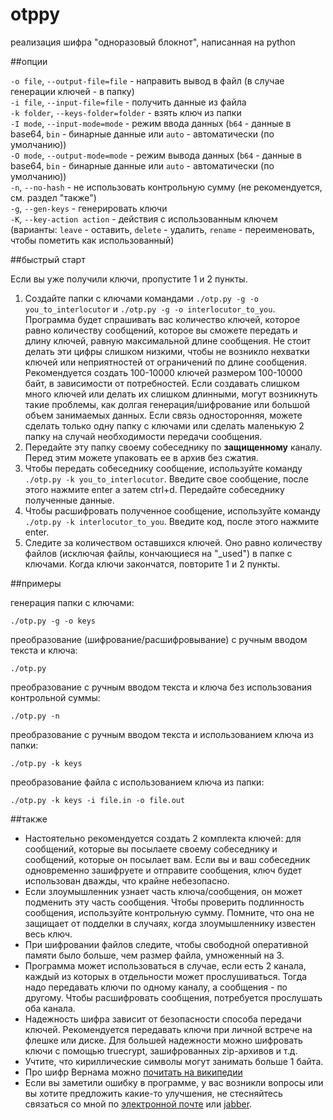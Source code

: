 otppy
=====
реализация шифра "одноразовый блокнот", написанная на python

##опции

`-o file`, `--output-file=file` - направить вывод в файл (в случае генерации ключей - в папку)  
`-i file`, `--input-file=file` - получить данные из файла  
`-k folder`, `--keys-folder=folder` - взять ключ из папки  
`-I mode`, `--input-mode=mode` - режим ввода данных (`b64` - данные в base64, `bin` - бинарные данные или `auto` - автоматически (по умолчанию))  
`-O mode`, `--output-mode=mode` - режим вывода данных (`b64` - данные в base64, `bin` - бинарные данные или `auto` - автоматически (по умолчанию))  
`-n`, `--no-hash` - не использовать контрольную сумму (не рекомендуется, см. раздел "также")  
`-g`, `--gen-keys` - генерировать ключи  
`-K`, `--key-action action` - действия с использованным ключем (варианты: `leave` - оставить, `delete` - удалить, `rename` - переименовать, чтобы пометить как использованный)  

##быстрый старт

Если вы уже получили ключи, пропустите 1 и 2 пункты.

1. Создайте папки с ключами командами `./otp.py -g -o you_to_interlocutor` и `./otp.py -g -o interlocutor_to_you`. Программа будет спрашивать вас количество ключей, которое равно количеству сообщений, которое вы сможете передать и длину ключей, равную максимальной длине сообщения. Не стоит делать эти цифры слишком низкими, чтобы не возникло нехватки ключей или неприятностей от ограничений по длине сообщения. Рекомендуется создать 100-10000 ключей размером 100-10000 байт, в зависимости от потребностей. Если создавать слишком много ключей или делать их слишком длинными, могут возникнуть такие проблемы, как долгая генерация/шифрование или большой объем занимаемых данных. Если связь односторонняя, можете сделать только одну папку с ключами или сделать маленькую 2 папку на случай необходимости передачи сообщения.
2. Передайте эту папку своему собеседнику по **защищенному** каналу. Перед этим можете упаковать ее в архив без сжатия.
3. Чтобы передать собеседнику сообщение, используйте команду `./otp.py -k you_to_interlocutor`. Введите свое сообщение, после этого нажмите enter а затем ctrl+d. Передайте собеседнику полученные данные.
4. Чтобы расшифровать полученное сообщение, используйте команду `./otp.py -k interlocutor_to_you`. Введите код, после этого нажмите enter.
5. Следите за количеством оставшихся ключей. Оно равно количеству файлов (исключая файлы, кончающиеся на "_used") в папке с ключами. Когда ключи закончатся, повторите 1 и 2 пункты.

##примеры

генерация папки с ключами:

    ./otp.py -g -o keys

преобразование (шифрование/расшифровывание) с ручным вводом текста и ключа:

    ./otp.py

преобразование с ручным вводом текста и ключа без использования контрольной суммы:

    ./otp.py -n

преобразование с ручным вводом текста и использованием ключа из папки:

    ./otp.py -k keys

преобразование файла с использованием ключа из папки:

    ./otp.py -k keys -i file.in -o file.out

##также

* Настоятельно рекомендуется создать 2 комплекта ключей: для сообщений, которые вы посылаете своему собеседнику и сообщений, которые он посылает вам. Если вы и ваш собеседник одновременно зашифруете и отправите сообщения, ключ будет использован дважды, что крайне небезопасно.
* Если злоумышленник узнает часть ключа/сообщения, он может подменить эту часть сообщения. Чтобы проверить подлинность сообщения, используйте контрольную сумму. Помните, что она не защищает от подделки в случаях, когда злоумышленнику известен весь ключ.
* При шифровании файлов следите, чтобы свободной оперативной памяти было больше, чем размер файла, умноженный на 3.
* Программа может использоваться в случае, если есть 2 канала, каждый из которых в отдельности может прослушиваться. Тогда надо передавать ключи по одному каналу, а сообщения - по другому. Чтобы расшифровать сообщения, потребуется прослушать оба канала.
* Надежность шифра зависит от безопасности способа передачи ключей. Рекомендуется передавать ключи при личной встрече на флешке или диске. Для большей надежности можно шифровать ключи с помощью truecrypt, зашифрованных zip-архивов и т.д.
* Учтите, что кириллические символы могут занимать больше 1 байта.
* Про шифр Вернама можно [почитать на википедии](http://ru.wikipedia.org/wiki/Шифр_Вернама)
* Если вы заметили ошибку в программе, у вас возникли вопросы или вы хотите предложить какие-то улучшения, не стесняйтесь связаться со мной по [электронной почте](mailto:anton-tsyganenko@yandex.ru) или [jabber](xmpp:antontsyganenko@jabber.ru).
